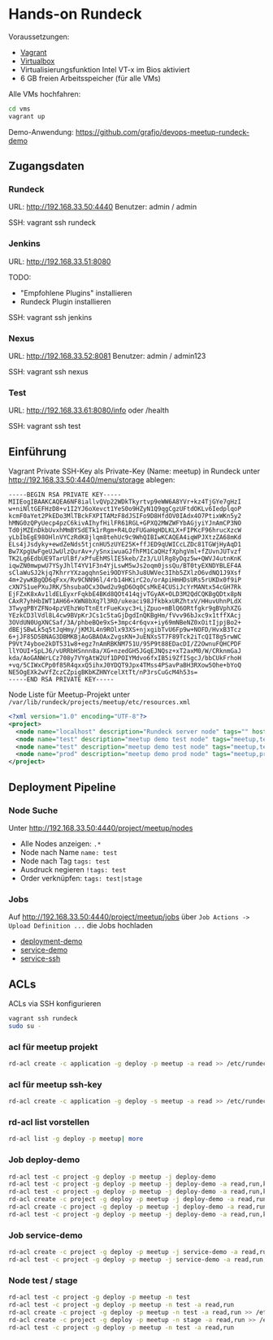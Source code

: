 # Hands-on Rundeck

Voraussetzungen:

* [Vagrant](https://www.vagrantup.com/downloads.html)
* [Virtualbox](https://www.virtualbox.org/wiki/Downloads)
* Virtualisierungsfunktion Intel VT-x im Bios aktiviert
* 6 GB freien Arbeitsspeicher (für alle VMs)

Alle VMs hochfahren:

```bash
cd vms
vagrant up
```

Demo-Anwendung: https://github.com/grafjo/devops-meetup-rundeck-demo


## Zugangsdaten

### Rundeck

URL: http://192.168.33.50:4440
Benutzer: admin / admin

SSH: vagrant ssh rundeck

### Jenkins

URL: http://192.168.33.51:8080

TODO:
* "Empfohlene Plugins" installieren
* Rundeck Plugin installieren

SSH: vagrant ssh jenkins

### Nexus

URL: http://192.168.33.52:8081
Benutzer: admin / admin123

SSH: vagrant ssh nexus

### Test

URL: http://192.168.33.61:8080/info oder /health

SSH: vagrant ssh test


## Einführung

Vagrant Private SSH-Key als Private-Key (Name: meetup) in Rundeck unter
http://192.168.33.50:4440/menu/storage ablegen:

```
-----BEGIN RSA PRIVATE KEY-----
MIIEogIBAAKCAQEA6NF8iallvQVp22WDkTkyrtvp9eWW6A8YVr+kz4TjGYe7gHzI
w+niNltGEFHzD8+v1I2YJ6oXevct1YeS0o9HZyN1Q9qgCgzUFtdOKLv6IedplqoP
kcmF0aYet2PkEDo3MlTBckFXPITAMzF8dJSIFo9D8HfdOV0IAdx4O7PtixWKn5y2
hMNG0zQPyUecp4pzC6kivAIhyfHilFR61RGL+GPXQ2MWZWFYbAGjyiYJnAmCP3NO
Td0jMZEnDkbUvxhMmBYSdETk1rRgm+R4LOzFUGaHqHDLKLX+FIPKcF96hrucXzcW
yLbIbEgE98OHlnVYCzRdK8jlqm8tehUc9c9WhQIBIwKCAQEA4iqWPJXtzZA68mKd
ELs4jJsdyky+ewdZeNds5tjcnHU5zUYE25K+ffJED9qUWICcLZDc81TGWjHyAqD1
Bw7XpgUwFgeUJwUlzQurAv+/ySnxiwuaGJfhFM1CaQHzfXphgVml+fZUvnJUTvzf
TK2Lg6EdbUE9TarUlBf/xPfuEhMSlIE5keb/Zz3/LUlRg8yDqz5w+QWVJ4utnKnK
iqwZN0mwpwU7YSyJhlT4YV1F3n4YjLswM5wJs2oqm0jssQu/BT0tyEXNDYBLEF4A
sClaWuSJ2kjq7KhrrYXzagqhnSei9ODYFShJu8UWVec3Ihb5ZXlzO6vdNQ1J9Xsf
4m+2ywKBgQD6qFxx/Rv9CNN96l/4rb14HKirC2o/orApiHmHDsURs5rUKDx0f9iP
cXN7S1uePXuJRK/5hsubaOCx3Owd2u9gD6Oq0CsMkE4CUSiJcYrMANtx54cGH7Rk
EjFZxK8xAv1ldELEyxrFqkbE4BKd8QOt414qjvTGyAK+OLD3M2QdCQKBgQDtx8pN
CAxR7yhHbIWT1AH66+XWN8bXq7l3RO/ukeaci98JfkbkxURZhtxV/HHuvUhnPLdX
3TwygPBYZFNo4pzVEhzWoTtnEtrFueKxyc3+LjZpuo+mBlQ6ORtfgkr9gBVphXZG
YEzkCD3lVdl8L4cw9BVpKrJCs1c5taGjDgdInQKBgHm/fVvv96bJxc9x1tffXAcj
3OVdUN0UgXNCSaf/3A/phbeBQe9xS+3mpc4r6qvx+iy69mNBeNZ0xOitIjpjBo2+
dBEjSBwLk5q5tJqHmy/jKMJL4n9ROlx93XS+njxgibTvU6Fp9w+NOFD/HvxB3Tcz
6+jJF85D5BNAG3DBMKBjAoGBAOAxZvgsKN+JuENXsST7F89Tck2iTcQIT8g5rwWC
P9Vt74yboe2kDT531w8+egz7nAmRBKNM751U/95P9t88EDacDI/Z2OwnuFQHCPDF
llYOUI+SpLJ6/vURRbHSnnn8a/XG+nzedGH5JGqEJNQsz+xT2axM0/W/CRknmGaJ
kda/AoGANWrLCz708y7VYgAtW2Uf1DPOIYMdvo6fxIB5i9ZfISgcJ/bbCUkFrhoH
+vq/5CIWxCPp0f85R4qxxQ5ihxJ0YDQT9Jpx4TMss4PSavPaBH3RXow5Ohe+bYoQ
NE5OgEXk2wVfZczCZpigBKbKZHNYcelXtTt/nP3rsCuGcM4h53s=
-----END RSA PRIVATE KEY-----
```

Node Liste für Meetup-Projekt unter `/var/lib/rundeck/projects/meetup/etc/resources.xml`

```xml
<?xml version="1.0" encoding="UTF-8"?>
<project>
  <node name="localhost" description="Rundeck server node" tags="" hostname="localhost" osArch="amd64" osFamily="unix" osName="Linux" osVersion="3.16.0-4-amd64" username="rundeck"/>
  <node name="test" description="meetup demo test node" tags="meetup,test" hostname="192.168.33.61" osArch="amd64" osFamily="Debian" osName="Debian" osVersion="jessie" username="vagrant"/>
  <node name="test" description="meetup demo test node" tags="meetup,test" hostname="192.168.33.62" osArch="amd64" osFamily="Debian" osName="Debian" osVersion="jessie" username="vagrant"/>
  <node name="prod" description="meetup demo prod node" tags="meetup,prod" hostname="192.168.33.63" osArch="amd64" osFamily="Debian" osName="Debian" osVersion="jessie" username="vagrant"/>
</project>
```


## Deployment Pipeline

### Node Suche

Unter http://192.168.33.50:4440/project/meetup/nodes

* Alle Nodes anzeigen: `.*`
* Node nach Name `name: test`
* Node nach Tag `tags: test`
* Ausdruck negieren `!tags: test`
* Order verknüpfen: `tags: test|stage`


### Jobs

Auf http://192.168.33.50:4440/project/meetup/jobs über `Job Actions -> Upload Definition ...` die Jobs hochladen

* [deployment-demo](jobs/deployment-demo-version.xml)
* [service-demo](jobs/service-demo-version.xml)
* [service-ssh](jobs/service-ssh-version.xml)


## ACLs

ACLs via SSH konfigurieren

```bash
vagrant ssh rundeck
sudo su -
```

### acl für meetup projekt

```bash
rd-acl create -c application -g deploy -p meetup -a read >> /etc/rundeck/deploy.aclpolicy
```

### acl für meetup ssh-key

```bash
rd-acl create -c application -g deploy -s meetup -a read >> /etc/rundeck/deploy.aclpolicy
```

### rd-acl list vorstellen

```bash
rd-acl list -g deploy -p meetup| more
```

### Job deploy-demo

```bash
rd-acl test -c project -g deploy -p meetup -j deploy-demo
rd-acl test -c project -g deploy -p meetup -j deploy-demo -a read,run,kill
rd-acl test -c project -g deploy -p meetup -j deploy-demo -a read,run,kill -v
rd-acl create -c project -g deploy -p meetup -j deploy-demo -a read,run,kill
rd-acl create -c project -g deploy -p meetup -j deploy-demo -a read,run,kill >> /etc/rundeck/deploy.aclpolicy
rd-acl test -c project -g deploy -p meetup -j deploy-demo -a read,run,kill -v
```

### Job service-demo

```bash
rd-acl create -c project -g deploy -p meetup -j service-demo -a read,run,kill >> /etc/rundeck/deploy.aclpolicy
rd-acl test -c project -g deploy -p meetup -j service-demo -a read,run,kill -v
```

### Node test / stage

```bash
rd-acl test -c project -g deploy -p meetup -n test
rd-acl test -c project -g deploy -p meetup -n test -a read,run
rd-acl create -c project -g deploy -p meetup -n test -a read,run >> /etc/rundeck/deploy.aclpolicy
rd-acl create -c project -g deploy -p meetup -n stage -a read,run >> /etc/rundeck/deploy.aclpolicy
rd-acl test -c project -g deploy -p meetup -n test -a read,run
```
